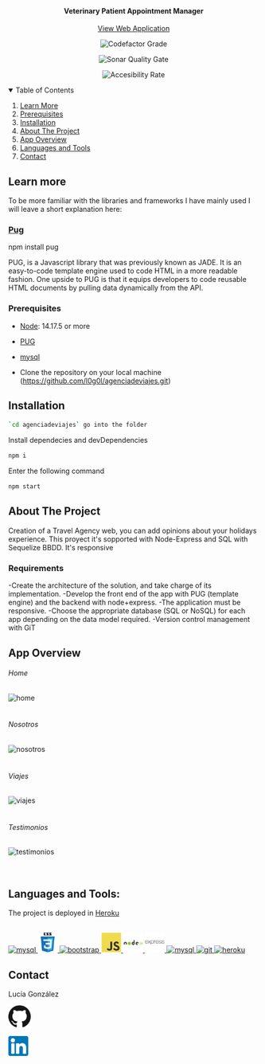 <!-- PROJECT LOGO -->
<br />
<p align="center">
<h4 align="center">Veterinary Patient Appointment Manager</h4>
  <p align="center">
    <a href="https://pure-savannah-13335.herokuapp.com/">View Web Application</a>
  </p>
  <p align="center">
<img src="https://www.codefactor.io/repository/github/l0g0l/agenciadeviajes/badge" alt="Codefactor Grade">
</p>
<p align="center">
<img src="https://sonarcloud.io/api/project_badges/measure?project=l0g0l_agenciadeviajes&metric=alert_status" alt="Sonar Quality Gate"></p>

</p>
<p align="center">
<img src="public/img/accesibilidad.png" alt="Accesibility Rate" width="500"></p>

</p>

<!-- TABLE OF CONTENTS -->
<details open="open">
  <summary>Table of Contents</summary>
  <ol>
    <li><a href="#learn-more">Learn More</a></li>
    <li><a href="#prerequisites">Prerequisites</a></li>
    <li><a href="#installation">Installation</a></li>
    <li><a href="#about-the-project">About The Project</a></li>
    <li><a href="#app-overview">App Overview</a></li>
    <li><a href="#languages-and-tools">Languages and Tools</a></li>
    <li><a href="#contact">Contact</a></li>
  </ol>
</details>

## Learn more

To be more familiar with the libraries and frameworks I have mainly used I will leave a short explanation here:

### [Pug](https://pugjs.org/api/getting-started.html)

npm install pug

 PUG, is a Javascript library that was previously known as JADE. It is an easy-to-code template engine used to code HTML in a more readable fashion. One upside to PUG is that it equips developers to code reusable HTML documents by pulling data dynamically from the API. 


### Prerequisites

- [Node](https://nodejs.org/en/): 14.17.5 or more 
- [PUG](https://pugjs.org/api/getting-started.html)
- [mysql](https://www.mysql.com/)

- Clone the repository on your local machine (https://github.com/l0g0l/agenciadeviajes.git)

## Installation


```sh
`cd agenciadeviajes` go into the folder
```

Install dependecies and devDependencies

```sh
npm i
```

Enter the following command

```sh
npm start
```

<!-- ABOUT THE PROJECT -->

## About The Project

Creation of a Travel Agency web, you can add opinions about your holidays experience. This proyect it's sopported with Node-Express and SQL with Sequelize BBDD. It's responsive


### Requirements  
-Create the architecture of the solution, and take charge of its implementation.
-Develop the front end of the app with PUG (template engine) and the backend with node+express.
-The application must be responsive.
-Choose the appropriate database (SQL or NoSQL) for each app depending on the data model required.
-Version control management with GiT




<!-- APP OVERVIEW -->

## App Overview  

###### Home 

<img src="public/img/readme/home.png" alt="home" >

<br>
<br>

###### Nosotros 

<img src="public/img/readme/nosotros.png" alt="nosotros" >

<br>
<br>

###### Viajes 

<img src="public/img/readme/viajes.png" alt="viajes" >
<br>
<br>

###### Testimonios

<img src="public/img/readme/testimonios.png" alt="testimonios" >

<br>
<br>

<br>

<!-- ACKNOWLEDGEMENTS -->

## Languages and Tools:


The project is deployed in [Heroku](https://id.heroku.com/)  
<br>

<p align="left">
  </a> 
       <a href="https://pugjs.org/api/getting-started.html" target="_blank"> 
        <img src="/public/img/pug.svg" alt="mysql" width="40" height="40"/>
    </a> 
    <a href="https://www.w3schools.com/css/" target="_blank"> 
        <img src="https://raw.githubusercontent.com/devicons/devicon/master/icons/css3/css3-original-wordmark.svg" alt="css3" width="40" height="40"/>
    </a>
     </a>
       <a href="https://getbootstrap.com/" target="_blank">
        <img src="public/img/bootstrap.svg" alt="bootstrap" width="40" height="40"/>
    </a>
    <a href="https://developer.mozilla.org/en-US/docs/Web/JavaScript" target="_blank">
        <img src="https://raw.githubusercontent.com/devicons/devicon/master/icons/javascript/javascript-original.svg" alt="javascript" width="40" height="40"/>
    </a>
    <a href="https://nodejs.org" target="_blank">
        <img src="https://raw.githubusercontent.com/devicons/devicon/master/icons/nodejs/nodejs-original-wordmark.svg" alt="nodejs" width="40" height="40"/> 
    </a>
      <a href="https://expressjs.com" target="_blank"> 
        <img src="https://raw.githubusercontent.com/devicons/devicon/master/icons/express/express-original-wordmark.svg" alt="express" width="40" height="40"/>
    </a> 
       <a href="https://www.mysql.com/" target="_blank"> 
        <img src="/public/img/mysql.svg" alt="mysql" width="40" height="40"/>
    </a> 
    <a href="https://git-scm.com/" target="_blank">
        <img src="https://www.vectorlogo.zone/logos/git-scm/git-scm-icon.svg" alt="git" width="40" height="40"/>
    </a>
       <a href="https://www.heroku.com/home" target="_blank">
        <img src="https://www.nicepng.com/png/full/223-2233246_heroku-logo-salesforce-heroku.png" alt="heroku" width="40" height="40"/>
    </a>
    
</p>

<!-- CONTACT -->

## Contact

Lucía González

[<img src="https://github.com/l0g0l/hackathonmwc/raw/main/src/images/GitHub.png" width=45px heigth=45px>](https://github.com/l0g0l)

[<img src="https://github.com/l0g0l/hackathonmwc/raw/main/src/images/linkedin.png"  width=40px heigth=40px>](https://www.linkedin.com/in/luciagonzalezlara)
